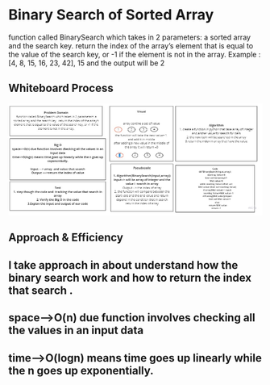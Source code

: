 # Binary Search of Sorted Array
function called BinarySearch which takes in 2 parameters: a sorted array and the search key. return the index of the array’s element that is equal to the value of the search key, or -1 if the element is not in the array.
Example :
[4, 8, 15, 16, 23, 42], 15   and the output will be 2



## Whiteboard Process
![image5](11.jpg)


## Approach & Efficiency
<!-- What approach did you take? Discuss Why. What is the Big O space/time for this approach? -->
## I take approach in about understand how the binary search work and how to return the index that search .
## space-->O(n) due function involves checking all the values in an input data
## time-->O(logn) means time goes up linearly while the n goes up exponentially.

